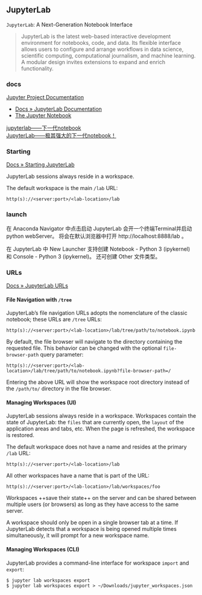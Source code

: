 ## JupyterLab

`JupyterLab`: A Next-Generation Notebook Interface

> JupyterLab is the latest web-based interactive development environment for notebooks, code, and data. Its flexible interface allows users to configure and arrange workflows in data science, scientific computing, computational journalism, and machine learning. A modular design invites extensions to expand and enrich functionality.

### docs

[Jupyter Project Documentation](https://docs.jupyter.org/en/latest/)

- [Docs » JupyterLab Documentation](https://jupyterlab.readthedocs.io/en/stable/)
- [The Jupyter Notebook](https://jupyter-notebook.readthedocs.io/en/latest/)

[jupyterlab——下一代notebook](https://zhuanlan.zhihu.com/p/38612108)  
[JupyterLab——极其强大的下一代notebook！](https://zhuanlan.zhihu.com/p/87403131)  

### Starting

[Docs » Starting JupyterLab](https://jupyterlab.readthedocs.io/en/stable/getting_started/starting.html)

JupyterLab sessions always reside in a workspace. 

The default workspace is the main `/lab` URL:

```
http(s)://<server:port>/<lab-location>/lab
```

### launch

在 Anaconda Navigator 中点击启动 JupyterLab 会开一个终端Terminal并启动 python webServer。
将会在默认浏览器中打开 http://localhost:8888/lab 。

在 JupyterLab 中 New Launcher 支持创建 Notebook - Python 3 (ipykernel) 和 Console - Python 3 (ipykernel)。
还可创建 Other 文件类型。

### URLs

[Docs » JupyterLab URLs](https://jupyterlab.readthedocs.io/en/stable/user/urls.html)

#### File Navigation with `/tree`

JupyterLab’s file navigation URLs adopts the nomenclature of the classic notebook; these URLs are `/tree` URLs:

```
http(s)://<server:port>/<lab-location>/lab/tree/path/to/notebook.ipynb
```

By default, the file browser will navigate to the directory containing the requested file. This behavior can be changed with the optional `file-browser-path` query parameter:

```
http(s)://<server:port>/<lab-location>/lab/tree/path/to/notebook.ipynb?file-browser-path=/
```

Entering the above URL will show the workspace root directory instead of the `/path/to/` directory in the file browser.

#### Managing Workspaces (UI)

JupyterLab sessions always reside in a workspace. Workspaces contain the state of JupyterLab: the `files` that are currently open, the `layout` of the application areas and tabs, etc. When the page is refreshed, the workspace is restored.


The default workspace does not have a name and resides at the primary `/lab` URL:

```
http(s)://<server:port>/<lab-location>/lab
```

All other workspaces have a name that is part of the URL:

```
http(s)://<server:port>/<lab-location>/lab/workspaces/foo
```

Workspaces ++save their state++ on the server and can be shared between multiple users (or browsers) as long as they have access to the same server.

A workspace should only be open in a single browser tab at a time. If JupyterLab detects that a workspace is being opened multiple times simultaneously, it will prompt for a new workspace name.

#### Managing Workspaces (CLI)

JupyterLab provides a command-line interface for workspace `import` and `export`:

```
$ jupyter lab workspaces export
$ jupyter lab workspaces export > ~/Downloads/jupyter_workspaces.json
```
